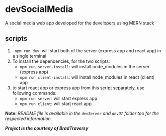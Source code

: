# devSocialMedia
A social media web app developed for the developers using MERN stack

## scripts
1. ``` npm run dev```: will start both of the server (express app and react app) in a single terminal
2. To install the dependencies, for the two scripts:
    - ```npm run server-install```: will install node_modules in the server (express app)
    - ```npm run client-install```: will install node_modules in react (client) app
3. to start react app or express app from this script separately, use following commands:
    - ```npm run server```: will start express app
    - ```npm run client```: will start react app


**Note**: *README file is available in the `devServer` and `devUI` folder too for the respected information.*


_**Project is the courtesy of BradTraversy**_
